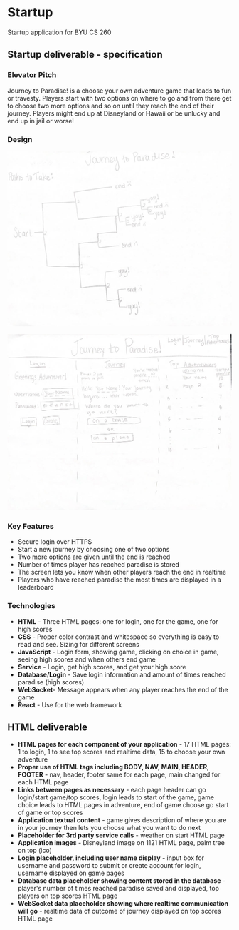 # Startup
Startup application for BYU CS 260

## Startup deliverable - specification
### Elevator Pitch 
Journey to Paradise! is a choose your own adventure game that leads to fun or travesty. Players start with two options on where to go and from there get to choose two more options and so on until they reach the end of their journey. Players might end up at Disneyland or Hawaii or be unlucky and end up in jail or worse!

### Design
![Paths the player can take](260-paths.jpg)

![Display of the login, game, and high scores pages](260-display.jpg)

### Key Features
- Secure login over HTTPS
- Start a new journey by choosing one of two options
- Two more options are given until the end is reached
- Number of times player has reached paradise is stored
- The screen lets you know when other players reach the end in realtime
- Players who have reached paradise the most times are displayed in a leaderboard

### Technologies
- **HTML** - Three HTML pages: one for login, one for the game, one for high scores
- **CSS** - Proper color contrast and whitespace so everything is easy to read and see. Sizing for different screens
- **JavaScript** - Login form, showing game, clicking on choice in game, seeing high scores and when others end game
- **Service** - Login, get high scores, and get your high score
- **Database/Login** - Save login information and amount of times reached paradise (high scores)
- **WebSocket**- Message appears when any player reaches the end of the game
- **React** - Use for the web framework

## HTML deliverable
- **HTML pages for each component of your application** - 17 HTML pages: 1 to login, 1 to see top scores and realtime data, 15 to choose your own adventure
- **Proper use of HTML tags including BODY, NAV, MAIN, HEADER, FOOTER** - nav, header, footer same for each page, main changed for each HTML page
- **Links between pages as necessary** - each page header can go login/start game/top scores, login leads to start of the game, game choice leads to HTML pages in adventure, end of game choose go start of game or top scores
- **Application textual content** - game gives description of where you are in your journey then lets you choose what you want to do next
- **Placeholder for 3rd party service calls** - weather on start HTML page
- **Application images** - Disneyland image on 1121 HTML page, palm tree on top (ico)
- **Login placeholder, including user name display** - input box for username and password to submit or create account for login, username displayed on game pages
- **Database data placeholder showing content stored in the database** - player's number of times reached paradise saved and displayed, top players on top scores HTML page
- **WebSocket data placeholder showing where realtime communication will go** - realtime data of outcome of journey displayed on top scores HTML page